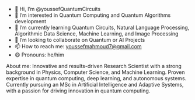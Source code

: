 - 👋 Hi, I’m @youssefQuantumCircuits
- 👀 I’m interested in Quantum Computing and Quantum Algorithms development
- 🌱 I’m currently learning Quantum Circuits, Natural Language Processing, Algorithmic Data Science, Machine Learning, and Image Processing
- 💞️ I’m looking to collaborate on Quantum or AI Projects
- 📫 How to reach me: youssefmahmoud7@gmail.com
- 😄 Pronouns: he/him

About me:
Innovative and results-driven Research Scientist with a strong background in Physics, 
Computer Science, and Machine Learning. Proven expertise in quantum computing, deep 
learning, and autonomous systems. Currently pursuing an MSc in Artificial 
Intelligence and Adaptive Systems, with a passion for driving innovation in quantum computing. 

<!---
youssefQuantumCircuits/youssefQuantumCircuits is a ✨ special ✨ repository because its `README.md` (this file) appears on your GitHub profile.
You can click the Preview link to take a look at your changes.
--->

